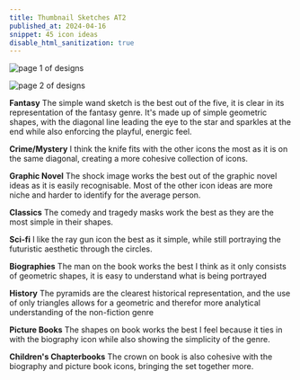 ```yaml
---
title: Thumbnail Sketches AT2
published_at: 2024-04-16
snippet: 45 icon ideas 
disable_html_sanitization: true
---
```


![page 1 of designs](/w06s2/thumbnail1.png)

![page 2 of designs](/w06s2/thumbnail2.png) 

**Fantasy**
The simple wand sketch is the best out of the five, it is clear in its representation of the fantasy genre. It's made up of simple geometric shapes, with the diagonal line leading the eye to the star and sparkles at the end while also enforcing the playful, energic feel. 

**Crime/Mystery**
I think the knife fits with the other icons the most as it is on the same diagonal, creating a more cohesive collection of icons.

**Graphic Novel**
The shock image works the best out of the graphic novel ideas as it is easily recognisable. Most of the other icon ideas are more niche and harder to identify for the average person.

**Classics**
The comedy and tragedy masks work the best as they are the most simple in their shapes.

**Sci-fi**
I like the ray gun icon the best as it simple, while still portraying the futuristic aesthetic through the circles. 

**Biographies**
The man on the book works the best I think as it only consists of geometric shapes, it is easy to understand what is being portrayed 

**History**
The pyramids are the clearest historical representation, and the use of only triangles allows for a geometric and therefor more analytical understanding of the non-fiction genre

**Picture Books**
The shapes on book works the best I feel because it ties in with the biography icon while also showing the simplicity of the genre.

**Children's Chapterbooks**
The crown on book is also cohesive with the biography and picture book icons, bringing the set together more. 
